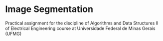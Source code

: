 # Image Segmentation
Practical assignment for the discipline of Algorithms and Data Structures II of Electrical Engineering course at Universidade Federal de Minas Gerais (UFMG)
